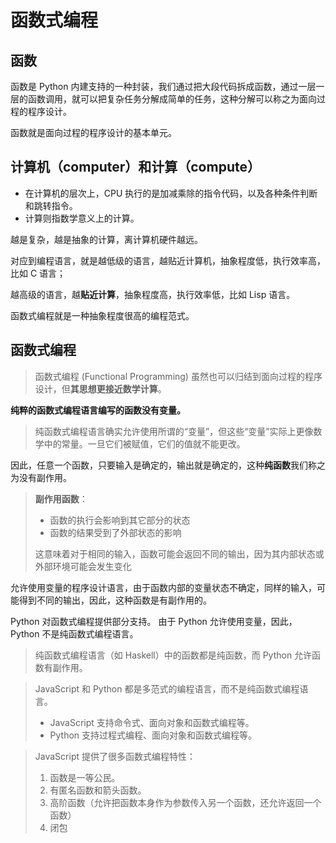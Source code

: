 # 函数式编程

## 函数

函数是 Python 内建支持的一种封装，我们通过把大段代码拆成函数，通过一层一层的函数调用，就可以把复杂任务分解成简单的任务，这种分解可以称之为面向过程的程序设计。

函数就是面向过程的程序设计的基本单元。

## 计算机（computer）和计算（compute）

- 在计算机的层次上，CPU 执行的是加减乘除的指令代码，以及各种条件判断和跳转指令。
- 计算则指数学意义上的计算。

越是复杂，越是抽象的计算，离计算机硬件越远。

对应到编程语言，就是越低级的语言，越贴近计算机，抽象程度低，执行效率高，比如 C 语言；

越高级的语言，越**贴近计算**，抽象程度高，执行效率低，比如 Lisp 语言。

函数式编程就是一种抽象程度很高的编程范式。

## 函数式编程

> 函数式编程 (Functional Programming) 虽然也可以归结到面向过程的程序设计，但**其思想更接近数学计算**。

**纯粹的函数式编程语言编写的函数没有变量。**

> 纯函数式编程语言确实允许使用所谓的“变量”，但这些“变量”实际上更像数学中的常量。一旦它们被赋值，它们的值就不能更改。

因此，任意一个函数，只要输入是确定的，输出就是确定的，这种**纯函数**我们称之为没有副作用。

> **副作用函数**：
>
> - 函数的执行会影响到其它部分的状态
> - 函数的结果受到了外部状态的影响
>
> 这意味着对于相同的输入，函数可能会返回不同的输出，因为其内部状态或外部环境可能会发生变化

允许使用变量的程序设计语言，由于函数内部的变量状态不确定，同样的输入，可能得到不同的输出，因此，这种函数是有副作用的。

Python 对函数式编程提供部分支持。
由于 Python 允许使用变量，因此，Python 不是纯函数式编程语言。

> 纯函数式编程语言（如 Haskell）中的函数都是纯函数，而 Python 允许函数有副作用。

> JavaScript 和 Python 都是多范式的编程语言，而不是纯函数式编程语言。
>
> - JavaScript 支持命令式、面向对象和函数式编程等。
> - Python 支持过程式编程、面向对象和函数式编程等。

> JavaScript 提供了很多函数式编程特性：
>
> 1. 函数是一等公民。
> 2. 有匿名函数和箭头函数。
> 3. 高阶函数（允许把函数本身作为参数传入另一个函数，还允许返回一个函数）
> 4. 闭包
